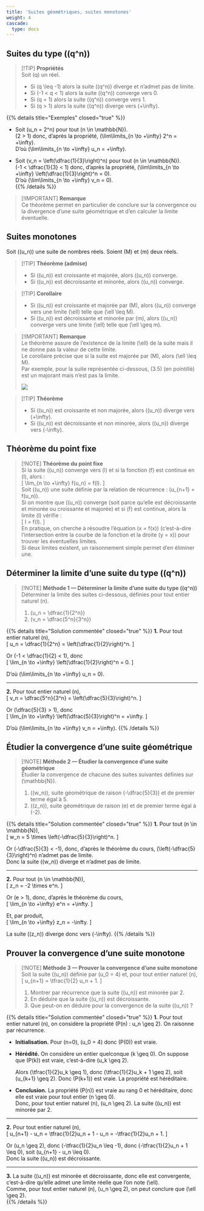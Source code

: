 ```yaml
---
title: 'Suites géométriques, suites monotones'
weight: 4
cascade:
  type: docs
---
```


## Suites du type \((q^n)\)

> [!TIP] **Propriétés**  
> Soit \(q\) un réel.  
> - Si \(q \leq -1\) alors la suite \((q^n)\) diverge et n’admet pas de limite.  
> - Si \(-1 < q < 1\) alors la suite \((q^n)\) converge vers 0.  
> - Si \(q = 1\) alors la suite \((q^n)\) converge vers 1.  
> - Si \(q > 1\) alors la suite \((q^n)\) diverge vers \(+\infty\).  

{{% details title="Exemples" closed="true" %}}
- Soit \(u_n = 2^n\) pour tout \(n \in \mathbb{N}\).  
\(2 > 1\) donc, d’après la propriété, \(\lim\limits_{n \to +\infty} 2^n = +\infty\).  
D’où \(\lim\limits_{n \to +\infty} u_n = +\infty\).  

- Soit \(v_n = \left(\dfrac{1}{3}\right)^n\) pour tout \(n \in \mathbb{N}\).  
\(-1 < \dfrac{1}{3} < 1\) donc, d’après la propriété, \(\lim\limits_{n \to +\infty} \left(\dfrac{1}{3}\right)^n = 0\).  
D’où \(\lim\limits_{n \to +\infty} v_n = 0\).  
{{% /details %}}

> [!IMPORTANT] **Remarque**  
> Ce théorème permet en particulier de conclure sur la convergence ou la divergence d’une suite géométrique et d’en calculer la limite éventuelle.

## Suites monotones

Soit \((u_n)\) une suite de nombres réels. Soient \(M\) et \(m\) deux réels.  

> [!TIP] **Théorème (admise)**  
> - Si \((u_n)\) est croissante et majorée, alors \((u_n)\) converge.  
> - Si \((u_n)\) est décroissante et minorée, alors \((u_n)\) converge.  

> [!TIP] **Corollaire**  
> - Si \((u_n)\) est croissante et majorée par \(M\), alors \((u_n)\) converge vers une limite \(\ell\) telle que \(\ell \leq M\).  
> - Si \((u_n)\) est décroissante et minorée par \(m\), alors \((u_n)\) converge vers une limite \(\ell\) telle que \(\ell \geq m\).  

> [!IMPORTANT] **Remarque**  
> Le théorème assure de l’existence de la limite \(\ell\) de la suite mais il ne donne pas la valeur de cette limite.  
> Le corollaire précise que si la suite est majorée par \(M\), alors \(\ell \leq M\).  
> Par exemple, pour la suite représentée ci-dessous, \(3.5\) (en pointillé) est un majorant mais n’est pas la limite.  
>
> ![](/images/image6.png)

> [!TIP] **Théorème**  
> - Si \((u_n)\) est croissante et non majorée, alors \((u_n)\) diverge vers \(+\infty\).  
> - Si \((u_n)\) est décroissante et non minorée, alors \((u_n)\) diverge vers \(-\infty\).


## Théorème du point fixe

> [!NOTE] **Théorème du point fixe**  
> Si la suite \((u_n)\) converge vers \(l\) et si la fonction \(f\) est continue en \(l\), alors :  
> \[
\lim_{n \to +\infty} f(u_n) = f(l).
\]  
> Soit \((u_n)\) une suite définie par la relation de récurrence : \(u_{n+1} = f(u_n)\).  
> Si on montre que \((u_n)\) converge (soit parce qu’elle est décroissante et minorée ou croissante et majorée) et si \(f\) est continue, alors la limite \(l\) vérifie :  
> \[
l = f(l).
\]  
> En pratique, on cherche à résoudre l’équation \(x = f(x)\) (c’est-à-dire l’intersection entre la courbe de la fonction et la droite \(y = x\)) pour trouver les éventuelles limites.  
> Si deux limites existent, un raisonnement simple permet d’en éliminer une.


## Déterminer la limite d’une suite du type \((q^n)\)

> [!NOTE] **Méthode 1 — Déterminer la limite d’une suite du type \((q^n)\)**  
> Déterminer la limite des suites ci-dessous, définies pour tout entier naturel \(n\).  
> 1. \(u_n = \dfrac{1}{2^n}\)  
> 2. \(v_n = \dfrac{5^n}{3^n}\)  

{{% details title="Solution commentée" closed="true" %}}
**1.** Pour tout entier naturel \(n\),  
\[
u_n = \dfrac{1}{2^n} = \left(\dfrac{1}{2}\right)^n.
\]  

Or \(-1 < \dfrac{1}{2} < 1\), donc  
\[
\lim_{n \to +\infty} \left(\dfrac{1}{2}\right)^n = 0.
\]  

D’où \(\lim\limits_{n \to +\infty} u_n = 0\).  

---

**2.** Pour tout entier naturel \(n\),  
\[
v_n = \dfrac{5^n}{3^n} = \left(\dfrac{5}{3}\right)^n.
\]  

Or \(\dfrac{5}{3} > 1\), donc  
\[
\lim_{n \to +\infty} \left(\dfrac{5}{3}\right)^n = +\infty.
\]  

D’où \(\lim\limits_{n \to +\infty} v_n = +\infty\).
{{% /details %}}


## Étudier la convergence d’une suite géométrique

> [!NOTE] **Méthode 2 — Étudier la convergence d’une suite géométrique**  
> Étudier la convergence de chacune des suites suivantes définies sur \(\mathbb{N}\).  
> 1. \((w_n)\), suite géométrique de raison \(-\dfrac{5}{3}\) et de premier terme égal à 5.  
> 2. \((z_n)\), suite géométrique de raison \(e\) et de premier terme égal à \(-2\).  

{{% details title="Solution commentée" closed="true" %}}
**1.** Pour tout \(n \in \mathbb{N}\),  
\[
w_n = 5 \times \left(-\dfrac{5}{3}\right)^n.
\]  

Or \(-\dfrac{5}{3} < -1\), donc, d’après le théorème du cours, \(\left(-\dfrac{5}{3}\right)^n\) n’admet pas de limite.  
Donc la suite \((w_n)\) diverge et n’admet pas de limite.  

---

**2.** Pour tout \(n \in \mathbb{N}\),  
\[
z_n = -2 \times e^n.
\]  

Or \(e > 1\), donc, d’après le théorème du cours,  
\[
\lim_{n \to +\infty} e^n = +\infty.
\]  

Et, par produit,  
\[
\lim_{n \to +\infty} z_n = -\infty.
\]  

La suite \((z_n)\) diverge donc vers \(-\infty\).
{{% /details %}}


## Prouver la convergence d’une suite monotone

> [!NOTE] **Méthode 3 — Prouver la convergence d’une suite monotone**  
> Soit la suite \((u_n)\) définie par \(u_0 = 4\) et, pour tout entier naturel \(n\),  
> \[
u_{n+1} = \tfrac{1}{2} u_n + 1.
\]  
> 1. Montrer par récurrence que la suite \((u_n)\) est minorée par 2.  
> 2. En déduire que la suite \((u_n)\) est décroissante.  
> 3. Que peut-on en déduire pour la convergence de la suite \((u_n)\) ?  

{{% details title="Solution commentée" closed="true" %}}
**1.** Pour tout entier naturel \(n\), on considère la propriété \(P(n) : u_n \geq 2\). On raisonne par récurrence.  

- **Initialisation.** Pour \(n=0\), \(u_0 = 4\) donc \(P(0)\) est vraie.  
- **Hérédité.** On considère un entier quelconque \(k \geq 0\). On suppose que \(P(k)\) est vraie, c’est-à-dire \(u_k \geq 2\).  

  Alors \(\tfrac{1}{2}u_k \geq 1\), donc \(\tfrac{1}{2}u_k + 1 \geq 2\), soit \(u_{k+1} \geq 2\). Donc \(P(k+1)\) est vraie. La propriété est héréditaire.  

- **Conclusion.** La propriété \(P(n)\) est vraie au rang 0 et héréditaire, donc elle est vraie pour tout entier \(n \geq 0\).  
Donc, pour tout entier naturel \(n\), \(u_n \geq 2\). La suite \((u_n)\) est minorée par 2.  

---

**2.** Pour tout entier naturel \(n\),  
\[
u_{n+1} - u_n = \tfrac{1}{2}u_n + 1 - u_n = -\tfrac{1}{2}u_n + 1.
\]  

Or \(u_n \geq 2\), donc \(-\tfrac{1}{2}u_n \leq -1\), donc \(-\tfrac{1}{2}u_n + 1 \leq 0\), soit \(u_{n+1} - u_n \leq 0\).  
Donc la suite \((u_n)\) est décroissante.  

---

**3.** La suite \((u_n)\) est minorée et décroissante, donc elle est convergente, c’est-à-dire qu’elle admet une limite réelle que l’on note \(\ell\).  
Comme, pour tout entier naturel \(n\), \(u_n \geq 2\), on peut conclure que \(\ell \geq 2\).  
{{% /details %}}